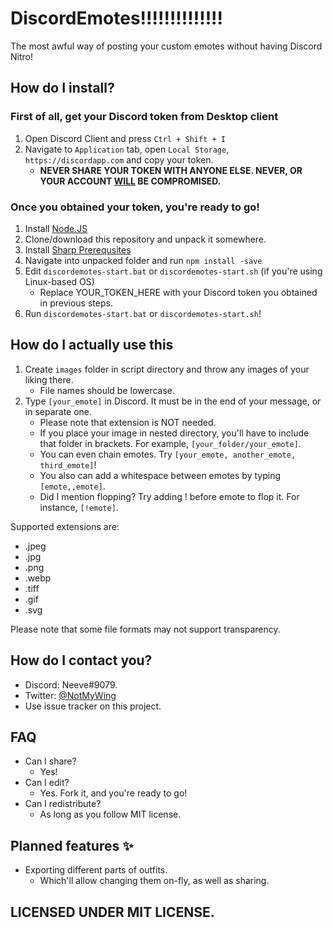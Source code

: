 # DiscordEmotes!!!!!!!!!!!!!!
The most awful way of posting your custom emotes without having Discord Nitro!

## How do I install?

### First of all, get your Discord token from Desktop client
1. Open Discord Client and press `Ctrl + Shift + I`
2. Navigate to `Application` tab, open `Local Storage`, `https://discordapp.com` and copy your token.
    * **NEVER SHARE YOUR TOKEN WITH ANYONE ELSE. NEVER, OR YOUR ACCOUNT <u>WILL</u> BE COMPROMISED.**

### Once you obtained your token, you're ready to go!

1. Install [Node.JS](https://nodejs.org/en/download/)
2. Clone/download this repository and unpack it somewhere.
3. Install [Sharp Prerequsites](http://sharp.dimens.io/en/stable/install/)
4. Navigate into unpacked folder and run `npm install -save`
5. Edit `discordemotes-start.bat` or `discordemotes-start.sh` (if you're using Linux-based OS)
     * Replace YOUR_TOKEN_HERE with your Discord token you obtained in previous steps.
6. Run `discordemotes-start.bat` or `discordemotes-start.sh`!

## How do I actually use this

1. Create `images` folder in script directory and throw any images of your liking there.
     * File names should be lowercase.
2. Type `[your_emote]` in Discord. It must be in the end of your message, or in separate one.
     * Please note that extension is NOT needed.
     * If you place your image in nested directory, you'll have to include that folder in brackets. 
       For example, `[your_folder/your_emote]`.
     * You can even chain emotes. Try `[your_emote, another_emote, third_emote]`!
     * You also can add a whitespace between emotes by typing `[emote,,emote]`.
     * Did I mention flopping? Try adding ! before emote to flop it. For instance, `[!emote]`.

Supported extensions are:
- .jpeg
- .jpg
- .png
- .webp
- .tiff
- .gif
- .svg

Please note that some file formats may not support transparency.

## How do I contact you?
* Discord: Neeve#9079.
* Twitter: [@NotMyWing](https://twitter.com/NotMyWing)
* Use issue tracker on this project.

## FAQ
* Can I share?
   * Yes!
* Can I edit?
   * Yes. Fork it, and you're ready to go!
* Can I redistribute?
   * As long as you follow MIT license.

## Planned features :sparkles:
* Exporting different parts of outfits.
   * Which'll allow changing them on-fly, as well as sharing.
   
 ## LICENSED UNDER MIT LICENSE.
